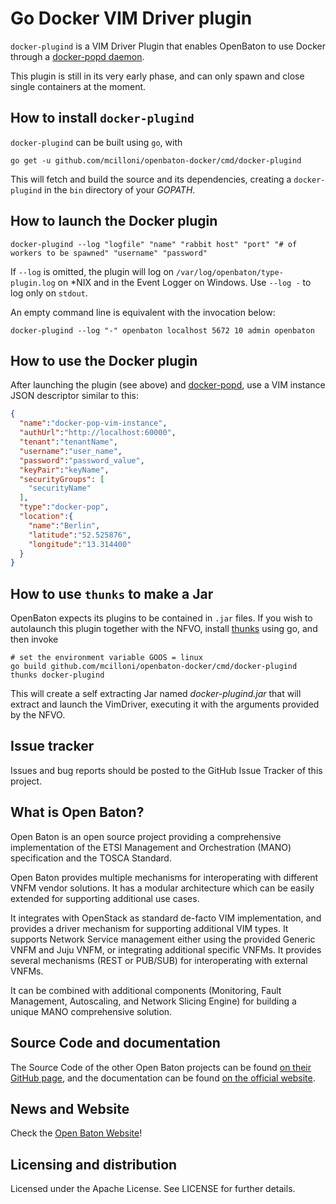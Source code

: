 ﻿# Go Docker VIM Driver plugin
`docker-plugind` is a VIM Driver Plugin that enables OpenBaton to use Docker through a [docker-popd daemon][docker-popd].

This plugin is still in its very early phase, and can only spawn and close single containers at the moment. 

## How to install `docker-plugind`
`docker-plugind` can be built using `go`, with 

```shell
go get -u github.com/mcilloni/openbaton-docker/cmd/docker-plugind
```

This will fetch and build the source and its dependencies, creating a `docker-plugind` in the `bin` directory of your _GOPATH_.

## How to launch the Docker plugin

```shell
docker-plugind --log "logfile" "name" "rabbit host" "port" "# of workers to be spawned" "username" "password"
```

If `--log` is omitted, the plugin will log on `/var/log/openbaton/type-plugin.log` on *NIX and in the Event Logger on Windows.
Use `--log -` to log only on `stdout`.

An empty command line is equivalent with the invocation below:

```shell
docker-plugind --log "-" openbaton localhost 5672 10 admin openbaton
```

## How to use the Docker plugin

After launching the plugin (see above) and [docker-popd][docker-popd], use a VIM instance JSON descriptor similar to this:

```json
{
  "name":"docker-pop-vim-instance",
  "authUrl":"http://localhost:60000",
  "tenant":"tenantName",
  "username":"user_name",
  "password":"password_value",
  "keyPair":"keyName",
  "securityGroups": [
    "securityName"
  ],
  "type":"docker-pop",
  "location":{
    "name":"Berlin",
    "latitude":"52.525876",
    "longitude":"13.314400"
  }
}
```

## How to use `thunks` to make a Jar

OpenBaton expects its plugins to be contained in `.jar` files. If you wish to autolaunch this plugin together with the NFVO, install [thunks] using go, and then invoke

```shell
# set the environment variable GOOS = linux
go build github.com/mcilloni/openbaton-docker/cmd/docker-plugind
thunks docker-plugind
``` 

This will create a self extracting Jar named _docker-plugind.jar_ that will extract and launch the VimDriver, executing it with the arguments provided by the NFVO.

## Issue tracker

Issues and bug reports should be posted to the GitHub Issue Tracker of this project.

## What is Open Baton?

Open Baton is an open source project providing a comprehensive implementation of the ETSI Management and Orchestration (MANO) specification and the TOSCA Standard.

Open Baton provides multiple mechanisms for interoperating with different VNFM vendor solutions. It has a modular architecture which can be easily extended for supporting additional use cases. 

It integrates with OpenStack as standard de-facto VIM implementation, and provides a driver mechanism for supporting additional VIM types. It supports Network Service management either using the provided Generic VNFM and Juju VNFM, or integrating additional specific VNFMs. It provides several mechanisms (REST or PUB/SUB) for interoperating with external VNFMs. 

It can be combined with additional components (Monitoring, Fault Management, Autoscaling, and Network Slicing Engine) for building a unique MANO comprehensive solution.

## Source Code and documentation

The Source Code of the other Open Baton projects can be found [on their GitHub page][openbaton-github], and the documentation can be found [on the official website][openbaton-doc].

## News and Website

Check the [Open Baton Website][openbaton]!

## Licensing and distribution
Licensed under the Apache License. See LICENSE for further details.

[openbaton]: http://openbaton.org
[openbaton-doc]: http://openbaton.org/documentation
[openbaton-github]: http://github.org/openbaton
[docker-popd]: https://github.com/mcilloni/openbaton-docker/tree/master/cmd/docker-popd
[thunks]: https://github.com/mcilloni/thunks
